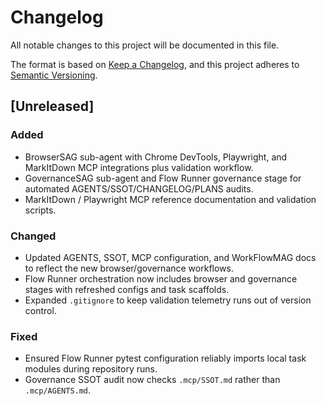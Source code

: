 # Changelog

All notable changes to this project will be documented in this file.

The format is based on [Keep a Changelog](https://keepachangelog.com/en/1.1.0/),
and this project adheres to [Semantic Versioning](https://semver.org/spec/v2.0.0.html).

## [Unreleased]

### Added
- BrowserSAG sub-agent with Chrome DevTools, Playwright, and MarkItDown MCP integrations plus validation workflow.
- GovernanceSAG sub-agent and Flow Runner governance stage for automated AGENTS/SSOT/CHANGELOG/PLANS audits.
- MarkItDown / Playwright MCP reference documentation and validation scripts.

### Changed
- Updated AGENTS, SSOT, MCP configuration, and WorkFlowMAG docs to reflect the new browser/governance workflows.
- Flow Runner orchestration now includes browser and governance stages with refreshed configs and task scaffolds.
- Expanded `.gitignore` to keep validation telemetry runs out of version control.

### Fixed
- Ensured Flow Runner pytest configuration reliably imports local task modules during repository runs.
- Governance SSOT audit now checks `.mcp/SSOT.md` rather than `.mcp/AGENTS.md`.
